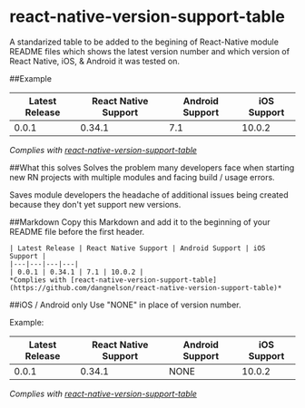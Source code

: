 # react-native-version-support-table
A standarized table to be added to the begining of React-Native module README files which shows the latest version number and which version of React Native, iOS, & Android it was tested on.

##Example

| Latest Release | React Native Support | Android Support | iOS Support |
|---|---|---|---|
| 0.0.1 | 0.34.1 | 7.1 | 10.0.2 |
*Complies with [react-native-version-support-table](https://github.com/dangnelson/react-native-version-support-table)*

##What this solves
Solves the problem many developers face when starting new RN projects with multiple modules and facing build / usage errors.

Saves module developers the headache of additional issues being created because they don't yet support new versions.

##Markdown
Copy this Markdown and add it to the beginning of your README file before the first header.
```
| Latest Release | React Native Support | Android Support | iOS Support |
|---|---|---|---|
| 0.0.1 | 0.34.1 | 7.1 | 10.0.2 |
*Complies with [react-native-version-support-table](https://github.com/dangnelson/react-native-version-support-table)*
```

##iOS / Android only
Use "NONE" in place of version number.

Example:

| Latest Release | React Native Support | Android Support | iOS Support |
|---|---|---|---|
| 0.0.1 | 0.34.1 | NONE | 10.0.2 |
*Complies with [react-native-version-support-table](https://github.com/dangnelson/react-native-version-support-table)*
